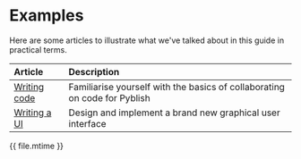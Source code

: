 # Examples

Here are some articles to illustrate what we've talked about in this guide in practical terms.

| Article                         | Description
|:--------------------------------|:---------------
| [Writing code](writing_code.md) | Familiarise yourself with the basics of collaborating on code for Pyblish
| [Writing a UI](writing_a_ui.md) | Design and implement a brand new graphical user interface

<div class="modified-date">{{ file.mtime }}</div>